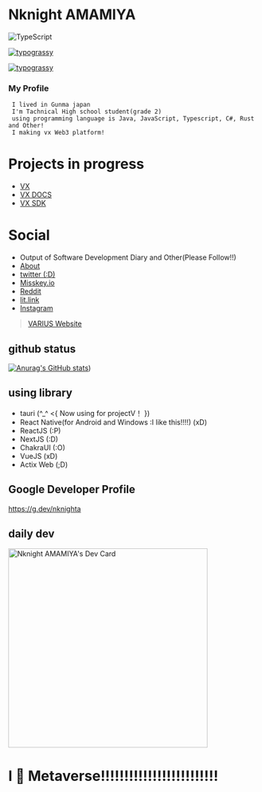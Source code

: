 # Nknight AMAMIYA
![TypeScript](https://github.com/nknighta/NknightA/assets/88763245/54268ea4-b6c8-4144-b111-60596d23ab0b)

[![typograssy](
https://typograssy.deno.dev/api?text=(%E3%83%BB%E5%8F%A3%E3%83%BB)(%E3%83%BB%E5%8F%A3%E3%83%BB)(%E3%83%BB%E5%8F%A3%E3%83%BB)(%E3%83%BB%E5%8F%A3%E3%83%BB)(%E3%83%BB%E5%8F%A3%E3%83%BB)(%E3%83%BB%E5%8F%A3%E3%83%BB)(%E3%83%BB%E5%8F%A3%E3%83%BB)(%E3%83%BB%E5%8F%A3%E3%83%BB)(%E3%83%BB%E5%8F%A3%E3%83%BB)(%E3%83%BB%E5%8F%A3%E3%83%BB)(%E3%83%BB%E5%8F%A3%E3%83%BB)(%E3%83%BB%E5%8F%A3%E3%83%BB)(%E3%83%BB%E5%8F%A3%E3%83%BB)(%E3%83%BB%E5%8F%A3%E3%83%BB)&l0=000000&l1=e9d09b&l2=c4a140&l3=a16330&l4=ff7300&bg=000000&frame=ffffff&speed=78)](https://github.com/kawarimidoll/typograssy)

[![typograssy](https://typograssy.deno.dev/api?text=(%5E%E5%8F%A3%5E%20)(%E3%83%BB%E5%8F%A3%E3%83%BB%20)(%E3%80%82%E5%8F%A3%E3%80%82)(-%E5%8F%A3-)&l0=000000&l1=ff4400&l2=ff5500&l3=ff5500&l4=ff5500&bg=000000&speed=78)](https://github.com/kawarimidoll/typograssy)

### My Profile
     I lived in Gunma japan
     I'm Tachnical High school student(grade 2)
     using programming language is Java, JavaScript, Typescript, C#, Rust and Other!
     I making vx Web3 platform!

# Projects in progress
- [VX](https://github.com/nknighta/vx)
- [VX DOCS](https://github.com/nknighta/vx-docs)
- [VX SDK](https://github.com/nknighta/vx-sdk)

# Social
-  Output of Software Development Diary and Other(Please Follow!!)
- [About](https://nknighta.github.io/about-me/)
- [twitter (:D)](https://x.com/ama_dev_1)
- [Misskey.io](https://misskey.io/@nknighta)
- [Reddit](https://www.reddit.com/user/nknight_amamiya)
- [lit.link](https://lit.link/nknighta)
- [Instagram](https://www.instagram.com/ama_p0627)
> [VARIUS Website](https://varius.technology/)

## github status

[![Anurag's GitHub stats](https://github-readme-stats.vercel.app/api?username=nknighta&theme=transparent&show_icons=true)](https://github.com/anuraghazra/github-readme-stats))
## using library
  - tauri (^_^ <{ Now using for projectV！ })
  - React Native(for Android and Windows :I like this!!!!) (xD)
  - ReactJS (:P)
  - NextJS (:D)
  - ChakraUI (:O)
  - VueJS (xD)
  - Actix Web (;D)
## Google Developer Profile
https://g.dev/nknighta

## daily dev
<a href="https://app.daily.dev/amamiya_dev"><img src="https://api.daily.dev/devcards/a0f3b3e69e1443f98b982f16a0ccad33.png?r=3ra" width="400" alt="Nknight AMAMIYA's Dev Card"/></a>


# I 💓 Metaverse!!!!!!!!!!!!!!!!!!!!!!!!!
